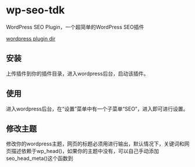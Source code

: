 # wp-seo-tdk
WordPress SEO Plugin，一个超简单的WordPress SEO插件

[wordpress plugin dir](https://wordpress.org/plugins/wp-seo-tdk/)

## 安装
上传插件到你的插件目录，进入wordpress后台，启动该插件。

## 使用
进入wordpress后台，在“设置”菜单中有一个子菜单“SEO”，进入即可进行设置。

## 修改主题
修改你的wordpress主题，网页的标题必须用<title><?php wp_title(''); ?></title>进行输出，默认情况下，关键词和网页描述依赖于wp_head()，如果你的主题中没有，可以自己手动添加seo_head_meta()这个函数到<title>下方。

